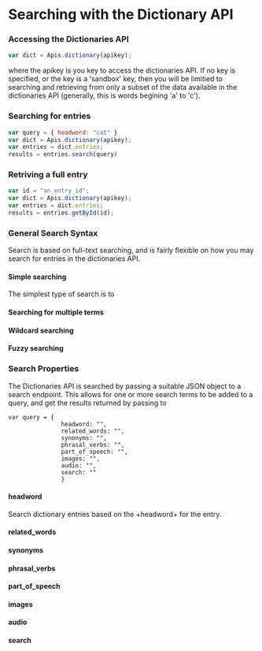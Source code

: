 Searching with the Dictionary API
=================================

### Accessing the Dictionaries API
```Javascript
var dict = Apis.dictionary(apikey);
```
where the apikey is you key to access the dictionaries API. If no key is specified,
or the key is a 'sandbox' key, then you will be limitied to searching and retrieving 
from only a subset of the data available in the dictionaries API (generally, this is
words begining 'a' to 'c').

### Searching for entries

```Javascript
var query = { headword: "cat" }
var dict = Apis.dictionary(apikey);
var entries = dict.entries;
results = entries.search(query)
```
### Retriving a full entry

```Javascript
var id = "an_entry_id";
var dict = Apis.dictionary(apikey);
var entries = dict.entries;
results = entries.getById(id);
```

### General Search Syntax

Search is based on full-text searching, and is fairly flexible on how you may search 
for entries in the dictionaries API. 

#### Simple searching

The simplest type of search is to 
#### Searching for multiple terms
#### Wildcard searching
#### Fuzzy searching

### Search Properties

The Dictionaries API is searched by passing a suitable JSON object to a search 
endpoint. This allows for one or more search terms to be added to a query, and
get the results returned by passing to  

```Javascipt
var query = { 
               headword: "",
               related_words: "",
               synonyms: "",
               phrasal_verbs: "",
               part_of_speech: "",
               images: "",
               audio: "",
               search: ""
               }
```


#### headword
Search dictionary entries based on the +headword+ for the entry. 
#### related_words
#### synonyms
#### phrasal_verbs
#### part_of_speech
#### images
#### audio
#### search


